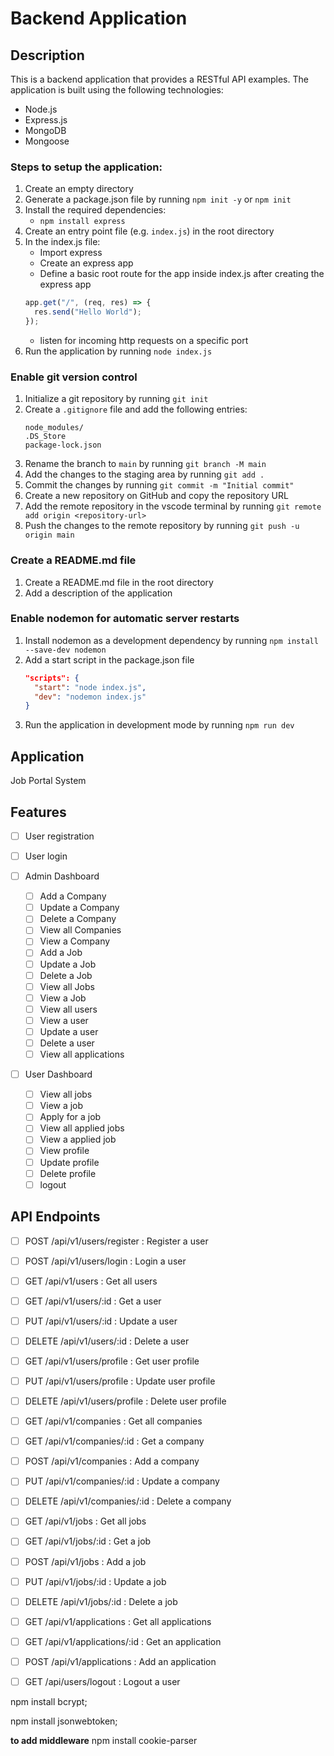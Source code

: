 # Backend Application

## Description

This is a backend application that provides a RESTful API examples. The application is built using the following technologies:

- Node.js
- Express.js
- MongoDB
- Mongoose

### Steps to setup the application:

1. Create an empty directory
2. Generate a package.json file by running `npm init -y` or `npm init`
3. Install the required dependencies:
   - `npm install express`
4. Create an entry point file (e.g. `index.js`) in the root directory
5. In the index.js file:
   - Import express
   - Create an express app
   - Define a basic root route for the app inside index.js after creating the express app
   ```javascript
   app.get("/", (req, res) => {
     res.send("Hello World");
   });
   ```
   - listen for incoming http requests on a specific port
6. Run the application by running `node index.js`

### Enable git version control

1. Initialize a git repository by running `git init`
2. Create a `.gitignore` file and add the following entries:
   ```
   node_modules/
   .DS_Store
   package-lock.json
   ```
3. Rename the branch to `main` by running `git branch -M main`
4. Add the changes to the staging area by running `git add .`
5. Commit the changes by running `git commit -m "Initial commit"`
6. Create a new repository on GitHub and copy the repository URL
7. Add the remote repository in the vscode terminal by running `git remote add origin <repository-url>`
8. Push the changes to the remote repository by running `git push -u origin main`

### Create a README.md file

1. Create a README.md file in the root directory
2. Add a description of the application

### Enable nodemon for automatic server restarts

1. Install nodemon as a development dependency by running `npm install --save-dev nodemon`
2. Add a start script in the package.json file
   ```json
   "scripts": {
     "start": "node index.js",
     "dev": "nodemon index.js"
   }
   ```
3. Run the application in development mode by running `npm run dev`

## Application

Job Portal System

## Features

- [ ] User registration
- [ ] User login

- [ ] Admin Dashboard

  - [ ] Add a Company
  - [ ] Update a Company
  - [ ] Delete a Company
  - [ ] View all Companies
  - [ ] View a Company
  - [ ] Add a Job
  - [ ] Update a Job
  - [ ] Delete a Job
  - [ ] View all Jobs
  - [ ] View a Job
  - [ ] View all users
  - [ ] View a user
  - [ ] Update a user
  - [ ] Delete a user
  - [ ] View all applications

- [ ] User Dashboard
  - [ ] View all jobs
  - [ ] View a job
  - [ ] Apply for a job
  - [ ] View all applied jobs
  - [ ] View a applied job
  - [ ] View profile
  - [ ] Update profile
  - [ ] Delete profile
  - [ ] logout

## API Endpoints

- [ ] POST /api/v1/users/register : Register a user
- [ ] POST /api/v1/users/login : Login a user
- [ ] GET /api/v1/users : Get all users
- [ ] GET /api/v1/users/:id : Get a user
- [ ] PUT /api/v1/users/:id : Update a user
- [ ] DELETE /api/v1/users/:id : Delete a user
- [ ] GET /api/v1/users/profile : Get user profile
- [ ] PUT /api/v1/users/profile : Update user profile
- [ ] DELETE /api/v1/users/profile : Delete user profile
- [ ] GET /api/v1/companies : Get all companies
- [ ] GET /api/v1/companies/:id : Get a company
- [ ] POST /api/v1/companies : Add a company
- [ ] PUT /api/v1/companies/:id : Update a company
- [ ] DELETE /api/v1/companies/:id : Delete a company
- [ ] GET /api/v1/jobs : Get all jobs
- [ ] GET /api/v1/jobs/:id : Get a job
- [ ] POST /api/v1/jobs : Add a job
- [ ] PUT /api/v1/jobs/:id : Update a job
- [ ] DELETE /api/v1/jobs/:id : Delete a job
- [ ] GET /api/v1/applications : Get all applications
- [ ] GET /api/v1/applications/:id : Get an application
- [ ] POST /api/v1/applications : Add an application
- [ ] GET /api/users/logout : Logout a user



npm install bcrypt;

npm install jsonwebtoken;


**to add middleware**
npm install cookie-parser